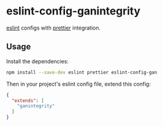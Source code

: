 # eslint-config-ganintegrity

[eslint](http://eslint.org/) configs with
[prettier](https://github.com/prettier/prettier)  integration.

## Usage

Install the dependencies:

```bash
npm install --save-dev eslint prettier eslint-config-gan
```

Then in your project's eslint config file, extend this config:

```json
{
  "extends": [
    "ganintegrity"
  ]
}
```
